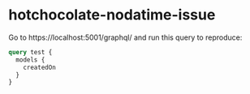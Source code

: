 # hotchocolate-nodatime-issue

Go to https://localhost:5001/graphql/ and run this query to reproduce:
```graphql
query test {
  models {
    createdOn
  }
}
```
